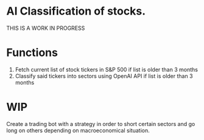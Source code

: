 # AI Classification of stocks.

THIS IS A WORK IN PROGRESS

# Functions
1. Fetch current list of stock tickers in S&P 500 if list is older than 3 months
2. Classify said tickers into sectors using OpenAI API if list is older than 3 months

# WIP
Create a trading bot with a strategy in order to short certain sectors and go long on others depending on macroeconomical situation.

